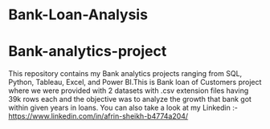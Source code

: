 # Bank-Loan-Analysis
# Bank-analytics-project
This repository contains my Bank analytics projects ranging from SQL, Python, Tableau, Excel, and Power BI.This is Bank loan of Customers project where we were provided with 2 datasets with .csv extension files having 39k rows each and the objective was to analyze the growth that bank got within given years in loans. 
You can also take a look at 
             my Linkedin :- https://www.linkedin.com/in/afrin-sheikh-b4774a204/
             
